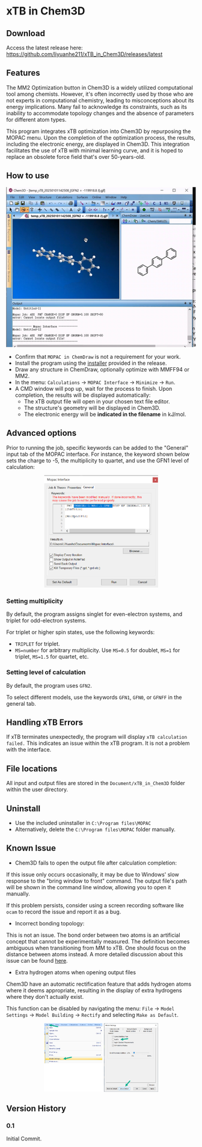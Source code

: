 # xTB in Chem3D

## Download

Access the latest release here: https://github.com/liyuanhe211/xTB_in_Chem3D/releases/latest

## Features

The MM2 Optimization button in Chem3D is a widely utilized computational tool among chemists. However, it's often incorrectly used by those who are not experts in computational chemistry, leading to misconceptions about its energy implications. Many fail to acknowledge its constraints, such as its inability to accommodate topology changes and the absence of parameters for different atom types.

This program integrates xTB optimization into Chem3D by repurposing the MOPAC menu. Upon the completion of the optimization process, the results, including the electronic energy, are displayed in Chem3D. This integration facilitates the use of xTB with minimal learning curve, and it is hoped to replace an obsolete force field that's over 50-years-old.

## How to use

[![Video Example](https://raw.githubusercontent.com/liyuanhe211/xTB_in_Chem3D/branch/Images/Recording.jpg)](https://raw.githubusercontent.com/liyuanhe211/xTB_in_Chem3D/branch/Images/Recording.mp4)

* Confirm that `MOPAC in ChemDraw` is not a requirement for your work.
* Install the program using the [installer](https://github.com/liyuanhe211/xTB_in_Chem3D/releases/latest) provided in the release.
* Draw any structure in ChemDraw, optionally optimize with MMFF94 or MM2.
* In the menu: `Calculations` → `MOPAC Interface` → `Minimize` → `Run`.
* A CMD window will pop up, wait for the process to finish. Upon completion, the results will be displayed automatically:
  * The xTB output file will open in your chosen text file editor.
  * The structure's geometry will be displayed in Chem3D.
  * The electronic energy will be **indicated in the filename** in kJ/mol. 

## Advanced options

Prior to running the job, specific keywords can be added to the "General" input tab of the MOPAC interface. For instance, the keyword shown below sets the charge to -5, the multiplicity to quartet, and use the GFN1 level of calculation:

<p align="center"><img src="Images/Custom_Input.png" width=303 /></p>

### Setting multiplicity 

By default, the program assigns singlet for even-electron systems, and triplet for odd-electron systems. 

For triplet or higher spin states, use the following keywords:
* `TRIPLET` for triplet.
* `MS=number` for arbitrary multiplicity. Use `MS=0.5` for doublet, `MS=1` for triplet, `MS=1.5` for quartet, etc.

### Setting level of calculation

By default, the program uses `GFN2`. 

To select different models, use the keywords `GFN1`, `GFN0`, or `GFNFF` in the general tab.


## Handling xTB Errors

If xTB terminates unexpectedly, the program will display `xTB calculation failed.` This indicates an issue within the xTB program. It is not a problem with the interface.

## File locations

All input and output files are stored in the `Document/xTB_in_Chem3D` folder within the user directory.

## Uninstall

* Use the included uninstaller in `C:\Program files\MOPAC`
* Alternatively, delete the `C:\Program files\MOPAC` folder manually.

## Known Issue

* Chem3D fails to open the output file after calculation completion:

If this issue only occurs occasionally, it may be due to Windows' slow response to the "bring window to front" command. The output file's path will be shown in the command line window, allowing you to open it manually.

If this problem persists, consider using a screen recording software like `ocam` to record the issue and report it as a bug.

* Incorrect bonding topology:

This is not an issue. The bond order between two atoms is an artificial concept that cannot be experimentally measured. The definition becomes ambiguous when transitioning from MM to xTB. One should focus on the distance between atoms instead. A more detailed discussion about this issue can be found [here](http://sobereva.com/414). 

* Extra hydrogen atoms when opening output files

Chem3D have an automatic rectification feature that adds hydrogen atoms where it deems appropriate, resulting in the display of extra hydrogens where they don't actually exist. 

This function can be disabled by navigating the menu: `File` → `Model Settings` → `Model Building`  → `Rectify` and selecting `Make as Default`.

<p align="center"><img src="Images/Turn_off_Rectification.png" width=303 /></p>

## Version History

### 0.1

Initial Commit.